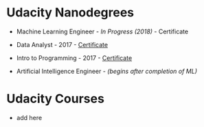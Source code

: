 # Udacity Nanodegrees

* Machine Learning Engineer - *In Progress (2018)* - Certificate
* Data Analyst - 2017 - [Certificate](https://www.dropbox.com/s/qwrbe4nzrz5fgzm/certificate-of-completion.pdf?dl=0)
* Intro to Programming - 2017 - [Certificate](https://www.dropbox.com/s/guq50zqztw2i8gg/IPND-Certificate-Toni-Jung.pdf?dl=0)

* Artificial Intelligence Engineer - *(begins after completion of ML)*

# Udacity Courses

* add here

